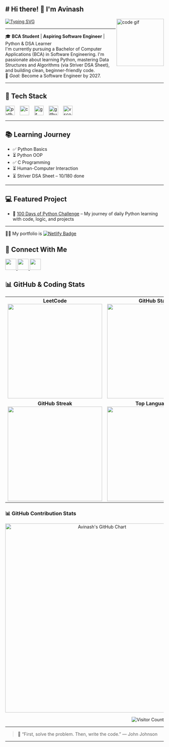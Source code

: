<h2 align="left"># Hi there! 👋 I'm Avinash</h2>

<img align="right" src="https://media.giphy.com/media/qgQUggAC3Pfv687qPC/giphy.gif" style="height:150px; width:auto; max-width:100%; vertical-align:middle;" alt="code gif" />

[![Typing SVG](https://readme-typing-svg.herokuapp.com?font=Ubuntu&size=20&color=38C2FF&center=false&vCenter=true&width=400&lines=BCA+Student;Python+%7C+DSA+Learner;Future+Software+Engineer)](https://github.com/Avinashnegi1999)

---

🎓 **BCA Student** | **Aspiring Software Engineer** | Python & DSA Learner  
I'm currently pursuing a Bachelor of Computer Applications (BCA) in Software Engineering. I'm passionate about learning Python, mastering Data Structures and Algorithms (via Striver DSA Sheet), and building clean, beginner-friendly code.  
🎯 *Goal:* Become a Software Engineer by 2027.

---

## 🚀 Tech Stack

<div align="left">
  <img src="https://cdn.jsdelivr.net/gh/devicons/devicon/icons/python/python-original.svg" style="height:30px; width:auto; margin-right:12px;" alt="python" />
  <img src="https://cdn.jsdelivr.net/gh/devicons/devicon/icons/c/c-original.svg" style="height:30px; width:auto; margin-right:12px;" alt="c" />
  <img src="https://cdn.jsdelivr.net/gh/devicons/devicon/icons/git/git-original.svg" style="height:30px; width:auto; margin-right:12px;" alt="git" />
  <img src="https://cdn.jsdelivr.net/gh/devicons/devicon/icons/github/github-original.svg" style="height:30px; width:auto; margin-right:12px;" alt="github" />
  <img src="https://cdn.jsdelivr.net/gh/devicons/devicon/icons/vscode/vscode-original.svg" style="height:30px; width:auto; margin-right:12px;" alt="vscode" />
</div>

---

## 📚 Learning Journey

- ✅ Python Basics  
- ⏳ Python OOP  
- ✅ C Programming  
- ⏳ Human-Computer Interaction  
- ⏳ Striver DSA Sheet – 10/180 done

---

## 💻 Featured Project

- 🐍 [100 Days of Python Challenge](https://github.com/AvinashNegi1999/100-Days-of-Python-Code-challenge) – My journey of daily Python learning with code, logic, and projects

---
👨‍💻 My portfolio is <a href="https://avinashnegi.netlify.app" target="_blank">
  <img src="https://img.shields.io/badge/Hosted%20on-Netlify-00C7B7?style=for-the-badge&logo=netlify&logoColor=white" alt="Netlify Badge"/>
</a>



## 📢 Connect With Me

<div align="left">
  <a href="mailto:avinashnegi1999work@gmail.com" target="_blank">
    <img src="https://img.shields.io/static/v1?message=Email&logo=gmail&label=&color=D14836&logoColor=white&labelColor=&style=for-the-badge" height="35" />
  </a>
  <a href="https://www.kaggle.com/avinashnegi1999" target="_blank">
    <img src="https://img.shields.io/static/v1?message=Kaggle&logo=kaggle&label=&color=20BEFF&logoColor=white&labelColor=&style=for-the-badge" height="35" />
  </a>
  <a href="https://leetcode.com/u/Avinashnegi1999/" target="_blank">
    <img src="https://img.shields.io/static/v1?message=LeetCode&logo=leetcode&label=&color=FFA116&logoColor=white&labelColor=&style=for-the-badge" height="35" />
  </a>
</div>


## 📊 GitHub & Coding Stats

<table>
  <tr>
    <td align="center">
      <b>LeetCode</b><br>
      <img src="https://leetcard.jacoblin.cool/Avinashnegi1999?theme=dark&font=Ubuntu" width="300px" />
    </td>
    <td align="center">
      <b>GitHub Stats</b><br>
      <img src="https://github-readme-stats.vercel.app/api?username=Avinashnegi1999&show_icons=true&theme=tokyonight&hide_border=true&count_private=true" width="300px" />
    </td>
  </tr>
  <tr>
    <td align="center">
      <b>GitHub Streak</b><br>
      <img src="https://github-readme-streak-stats.herokuapp.com?user=Avinashnegi1999&theme=tokyonight&hide_border=true" width="300px" />
    </td>
    <td align="center">
      <b>Top Languages</b><br>
      <img src="https://github-readme-stats.vercel.app/api/top-langs/?username=Avinashnegi1999&layout=compact&theme=tokyonight&hide_border=true" width="300px" />
    </td>
  </tr>
</table>
<h3>📊 GitHub Contribution Stats</h3>

<p align="center">
  <img src="https://ghchart.rshah.org/AvinashNegi1999" alt="Avinash's GitHub Chart" width="600"/>
</p>




<p align="right">
  <img src="https://count.getloli.com/get/@AvinashNegi1999?theme=rule34" alt="Visitor Count" />
</p>

---

> 💬 “First, solve the problem. Then, write the code.” — John Johnson

---
